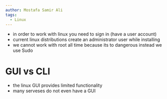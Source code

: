 ```yaml
---
author: Mostafa Samir Ali
tags:
  - Linux
---
```


- in order to work with linux you need to sign in (have a user account)
- current linux distributions create an administrator user while installing
- we cannot work with root all time because its to dangerous instead we use Sudo

# GUI vs CLI
- the linux GUI provides limited functionality
- many serveses do not even have a GUI